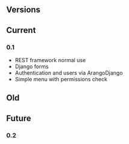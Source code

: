Versions
---------

## Current

### 0.1

- REST framework normal use
- Django forms
- Authentication and users via ArangoDjango
- Simple menu with permissions check

## Old

## Future

### 0.2